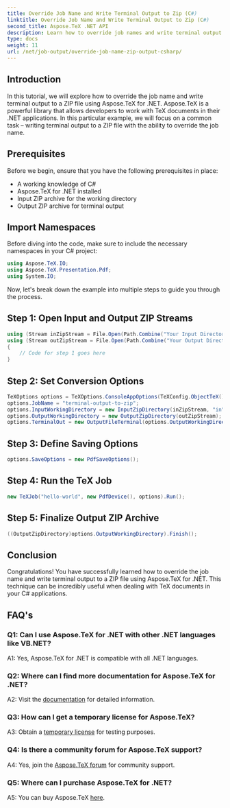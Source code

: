 ```yaml
---
title: Override Job Name and Write Terminal Output to Zip (C#)
linktitle: Override Job Name and Write Terminal Output to Zip (C#)
second_title: Aspose.TeX .NET API
description: Learn how to override job names and write terminal output to a ZIP file using Aspose.TeX for .NET. Step-by-step guide with C# examples.
type: docs
weight: 11
url: /net/job-output/override-job-name-zip-output-csharp/
---
```

## Introduction

In this tutorial, we will explore how to override the job name and write terminal output to a ZIP file using Aspose.TeX for .NET. Aspose.TeX is a powerful library that allows developers to work with TeX documents in their .NET applications. In this particular example, we will focus on a common task – writing terminal output to a ZIP file with the ability to override the job name.

## Prerequisites

Before we begin, ensure that you have the following prerequisites in place:

- A working knowledge of C#
- Aspose.TeX for .NET installed
- Input ZIP archive for the working directory
- Output ZIP archive for terminal output

## Import Namespaces

Before diving into the code, make sure to include the necessary namespaces in your C# project:

```csharp
using Aspose.TeX.IO;
using Aspose.TeX.Presentation.Pdf;
using System.IO;
```

Now, let's break down the example into multiple steps to guide you through the process.

## Step 1: Open Input and Output ZIP Streams

```csharp
using (Stream inZipStream = File.Open(Path.Combine("Your Input Directory", "zip-in.zip"), FileMode.Open))
using (Stream outZipStream = File.Open(Path.Combine("Your Output Directory", "terminal-out-to-zip.zip"), FileMode.Create))
{
    // Code for step 1 goes here
}
```

## Step 2: Set Conversion Options

```csharp
TeXOptions options = TeXOptions.ConsoleAppOptions(TeXConfig.ObjectTeX());
options.JobName = "terminal-output-to-zip";
options.InputWorkingDirectory = new InputZipDirectory(inZipStream, "in");
options.OutputWorkingDirectory = new OutputZipDirectory(outZipStream);
options.TerminalOut = new OutputFileTerminal(options.OutputWorkingDirectory);
```

## Step 3: Define Saving Options

```csharp
options.SaveOptions = new PdfSaveOptions();
```

## Step 4: Run the TeX Job

```csharp
new TeXJob("hello-world", new PdfDevice(), options).Run();
```

## Step 5: Finalize Output ZIP Archive

```csharp
((OutputZipDirectory)options.OutputWorkingDirectory).Finish();
```

## Conclusion

Congratulations! You have successfully learned how to override the job name and write terminal output to a ZIP file using Aspose.TeX for .NET. This technique can be incredibly useful when dealing with TeX documents in your C# applications.

## FAQ's

### Q1: Can I use Aspose.TeX for .NET with other .NET languages like VB.NET?

A1: Yes, Aspose.TeX for .NET is compatible with all .NET languages.

### Q2: Where can I find more documentation for Aspose.TeX for .NET?

A2: Visit the [documentation](https://reference.aspose.com/tex/net/) for detailed information.

### Q3: How can I get a temporary license for Aspose.TeX?

A3: Obtain a [temporary license](https://purchase.aspose.com/temporary-license/) for testing purposes.

### Q4: Is there a community forum for Aspose.TeX support?

A4: Yes, join the [Aspose.TeX forum](https://forum.aspose.com/c/tex/47) for community support.

### Q5: Where can I purchase Aspose.TeX for .NET?

A5: You can buy Aspose.TeX [here](https://purchase.aspose.com/buy).
